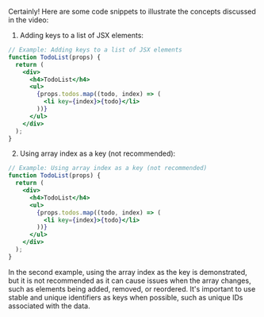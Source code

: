Certainly! Here are some code snippets to illustrate the concepts discussed in the video:

1. Adding keys to a list of JSX elements:
```jsx
// Example: Adding keys to a list of JSX elements
function TodoList(props) {
  return (
    <div>
      <h4>TodoList</h4>
      <ul>
        {props.todos.map((todo, index) => (
          <li key={index}>{todo}</li>
        ))}
      </ul>
    </div>
  );
}
```

2. Using array index as a key (not recommended):
```jsx
// Example: Using array index as a key (not recommended)
function TodoList(props) {
  return (
    <div>
      <h4>TodoList</h4>
      <ul>
        {props.todos.map((todo, index) => (
          <li key={index}>{todo}</li>
        ))}
      </ul>
    </div>
  );
}
```

In the second example, using the array index as the key is demonstrated, but it is not recommended as it can cause issues when the array changes, such as elements being added, removed, or reordered. It's important to use stable and unique identifiers as keys when possible, such as unique IDs associated with the data.